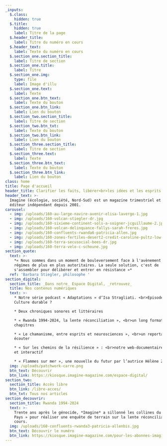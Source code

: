 ```yaml
---
_inputs:
  $.class:
    hidden: true
  $.title:
    hidden: true
    label: Titre de la page
  $.header_title:
    label: Titre du numéro en cours
  $.header_text:
    label: Texte du numéro en cours
  $.section_one.section_title:
    label: Titre de section
  $.section_one.title:
    label: Titre
  $.section_one.img:
    type: file
    label: Image d'illu
  $.section_one.text:
    label: Texte
  $.section_one.btn_text:
    label: Texte du bouton
  $.section_one.btn_link:
    label: Lien du bouton
  $.section_two.section_title:
    label: Titre de section
  $.section_two.btn_txt:
    label: Texte du bouton
  $.section_two.btn_link:
    label: Lien du bouton
  $.section_three.section_title:
    label: Titre de section
  $.section_three.text:
    label: Texte
  $.section_three.btn_text:
    label: Texte du bouton
  $.section_three.btn_link:
    label: Lien du bouton
class: home
title: Page d'accueil
header_title: Clarifier les faits, libérer<br>les idées et les esprits
header_text: >-
  Imagine (écologie, société, Nord-Sud) est un magazine trimestriel et un
  éditeur indépendant depuis 2001.
carousel:
  - img: /uploads/160-au-large-navire-avenir-elisa-lavergo-1.jpg
  - img: /uploads/160-volcan-stiegler-dr.jpg
  - img: /uploads/160-sixieme-continent-sols-a-soigner-jcguillaume-2.jpg
  - img: /uploads/160-volcan-delinquance-fallys-sarah-freres.jpg
  - img: /uploads/160-confluents-rwanda6-patricia-allen.jpg
  - img: /uploads/160-zones-fertiles-desert2-credit-caroline-pultz-low-tech-lab.jpg
  - img: /uploads/160-terra-secusocial-bees-dr.jpg
  - img: /uploads/160-terra-velo-c-schoune.jpg
section_quote:
  text: >-
    *« Nous sommes dans un moment de bouleversement face à l'avènement de
    régimes de plus en plus autoritaires. La seule solution, c'est de
    s'assembler pour délibérer et entrer en résistance »*
  ref: 'Barbara Stiegler, philosophe '
section_digital:
  section_title: _Dans notre_ Espace Digital, _retrouvez_
  title: Nos contenus numériques
  text: >-
    * Notre série podcast « Adaptations » d’Isa Stragliati. <br>Episode 3 :
    Culture durable ?

    * Deux chroniques sonores et littéraires

    * « Rwanda 1994-2024, la lente réconciliation », <br>un long format en six
    chapitres

    * « Le chamanisme, entre esprits et neurosciences », <br>un reportage à
    écouter

    * « Sur les chemins de la résilience » : <br>notre web-documentaire citoyen
    et interactif

    * « Flammes sur mer », une nouvelle du futur par l’autrice Hélène Zimmer
  img: /uploads/patchwork-carre.png
  btn_text: Découvrir
  btn_link: https://kiosque.imagine-magazine.com/espace-digital/
section_two:
  section_title: Accès libre
  btn_link: /libre-acces/
  btn_txt: Tous nos articles
section_decouvrir:
  section_title: Rwanda 1994-2024
  text: >-
    Trente ans après le génocide, *Imagine* a sillonné les collines du « Petit
    Pays » pour réaliser une enquête de terrain sur la lente réconciliation en
    cours.
  img: /uploads/160-confluents-rwanda3-patricia-allenbis.jpg
  btn_text: Découvrir le numéro
  btn_link: https://kiosque.imagine-magazine.com/pour-les-abonnes-imagine/
---
```

